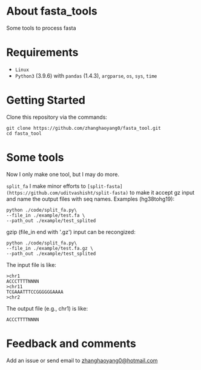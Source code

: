 
# About fasta_tools
Some tools to process fasta

# Requirements 
- `Linux` 
- `Python3` (3.9.6) with `pandas` (1.4.3), `argparse`, `os`, `sys`, `time`

# Getting Started
Clone this repository via the commands:
```  
git clone https://github.com/zhanghaoyang0/fasta_tool.git
cd fasta_tool
```

# Some tools
Now I only make one tool, but I may do more.   

`split_fa`
I make minor efforts to `[split-fasta](https://github.com/uditvashisht/split-fasta)` to make it accept gz input and name the output files with seq names.
Examples (hg38tohg19):

```
python ./code/split_fa.py\
--file_in ./example/test.fa \
--path_out ./example/test_splited
```
gzip (file_in end with '.gz') input can be recongized: 
```
python ./code/split_fa.py\
--file_in ./example/test.fa.gz \
--path_out ./example/test_splited
```
The input file is like:
```
>chr1
ACCCTTTTNNNN
>chr11
TCGAAATTTCCGGGGGGAAAA
>chr2
```
The output file (e.g., chr1) is like:
```
ACCCTTTTNNNN
```

# Feedback and comments
Add an issue or send email to zhanghaoyang0@hotmail.com